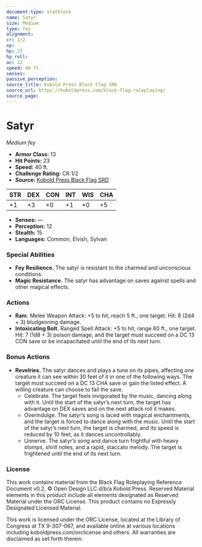 ```yaml
---
document-type: statblock
name: Satyr
size: Medium
type: fey
alignment: 
cr: 1/2
xp: 
hp: 23
hp_roll: 
ac: 13
speed: 40 ft.
senses: 
passive_perception: 
source_title: Kobold Press Black Flag SRD
source_url: https://koboldpress.com/black-flag-roleplaying/
source_page: 
---
```


# Satyr

*Medium fey*

- **Armor Class:** 13
- **Hit Points:** 23
- **Speed:** 40 ft.
- **Challenge Rating:** CR 1/2
- **Source:** [Kobold Press Black Flag SRD](https://koboldpress.com/black-flag-roleplaying/)

| STR | DEX | CON | INT | WIS | CHA |
| --- | --- | --- | --- | --- | --- |
| +1 | +3 | +0 | +1 | +0 | +5 |

- **Senses:** —
- **Perception:** 12
- **Stealth:** 15
- **Languages:** Common, Elvish, Sylvan

### Special Abilities

- **Fey Resilience.** The satyr is resistant to the charmed and unconscious conditions.
- **Magic Resistance.** The satyr has advantage on saves against spells and other magical effects.

### Actions

- **Ram.** Melee Weapon Attack: +5 to hit, reach 5 ft., one target. Hit: 8 (2d4 + 3) bludgeoning damage.
- **Intoxicating Bolt.** Ranged Spell Attack: +5 to hit, range 60 ft., one target. Hit: 7 (1d8 + 3) poison damage, and the target must succeed on a DC 13 CON save or be incapacitated until the end of its next turn.

### Bonus Actions

- **Revelries.** The satyr dances and plays a tune on its pipes, affecting one creature it can see within 30 feet of it in one of the following ways. The target must succeed on a DC 13 CHA save or gain the listed effect. A willing creature can choose to fail the save.
	- Celebrate. The target feels invigorated by the music, dancing along with it. Until the start of the satyr’s next turn, the target has advantage on DEX saves and on the next attack roll it makes.
	- Overindulge. The satyr’s song is laced with magical enchantments, and the target is forced to dance along with the music. Until the start of the satyr’s next turn, the target is charmed, and its speed is reduced by 10 feet, as it dances uncontrollably.
	- Unnerve. The satyr’s song and dance turn frightful with heavy stomps, shrill notes, and a rapid, staccato melody. The target is frightened until the end of its next turn.

### License

This work contains material from the Black Flag Roleplaying Reference Document v0.2, © Open Design LLC d/b/a Kobold Press. Reserved Material elements in this product include all elements designated as Reserved Material under the ORC License. This product contains no Expressly Designated Licensed Material.

This work is licensed under the ORC License, located at the Library of Congress at TX 9-307-067, and available online at various locations including koboldpress.com/orclicense and others. All warranties are disclaimed as set forth therein.
